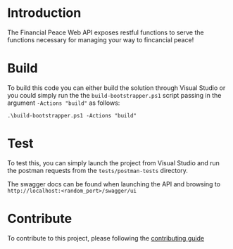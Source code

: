 # Introduction 
The Financial Peace Web API exposes restful functions to serve the functions necessary for managing your way to fincancial peace!

# Build
To build this code you can either build the solution through Visual Studio or you could simply run the the `build-bootstrapper.ps1` script passing in the argument `-Actions "build"` as follows:

`.\build-bootstrapper.ps1 -Actions "build"`

# Test
To test this, you can simply launch the project from Visual Studio and run the postman requests from the `tests/postman-tests` directory. 

The swagger docs can be found when launching the API and browsing to `http://localhost:<random_port>/swagger/ui`

# Contribute
To contribute to this project, please following the [contributing guide](CONTRIBUTING.md)